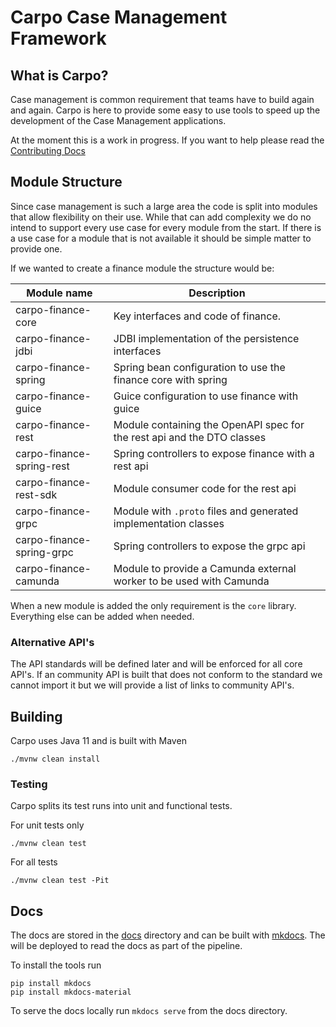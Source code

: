 # Carpo Case Management Framework

## What is Carpo?

Case management is common requirement that teams have to build again and again. Carpo is here to provide some easy to use tools to speed up the development of the Case Management applications.

At the moment this is a work in progress. If you want to help please read the [Contributing Docs](CONTRIBUTING.md)

## Module Structure

Since case management is such a large area the code is split into modules that allow flexibility on their use. While that can add complexity we do no intend to support every use case for every module from the start. If there is a use case for a module that is not available it should be simple matter to provide one.

If we wanted to create a finance module the structure would be:

Module name          | Description
---------------------|--------------------
carpo-finance-core   | Key interfaces and code of finance. 
carpo-finance-jdbi   | JDBI implementation of the persistence interfaces
carpo-finance-spring | Spring bean configuration to use the finance core with spring
carpo-finance-guice  | Guice configuration to use finance with guice
carpo-finance-rest   | Module containing the OpenAPI spec for the rest api and the DTO classes
carpo-finance-spring-rest | Spring controllers to expose finance with a rest api
carpo-finance-rest-sdk | Module consumer code for the rest api
carpo-finance-grpc   | Module with `.proto` files and generated implementation classes
carpo-finance-spring-grpc | Spring controllers to expose the grpc api
carpo-finance-camunda | Module to provide a Camunda external worker to be used with Camunda

When a new module is added the only requirement is the `core` library. Everything else can be added when needed.

### Alternative API's

The API standards will be defined later and will be enforced for all core API's. If an community API is built that does not conform to the standard we cannot import it but we will provide a list of links to community API's.

## Building

Carpo uses Java 11 and is built with Maven

```shell script
./mvnw clean install
```

### Testing

Carpo splits its test runs into unit and functional tests. 

For unit tests only

```shell script
./mvnw clean test
```

For all tests

```shell script
./mvnw clean test -Pit
```

## Docs

The docs are stored in the [docs](docs) directory and can be built with [mkdocs](https://docs.readthedocs.io/en/stable/intro/getting-started-with-mkdocs.html). The will be deployed to read the docs as part of the pipeline.

To install the tools run

```shell script
pip install mkdocs
pip install mkdocs-material
```

To serve the docs locally run `mkdocs serve` from the docs directory.
